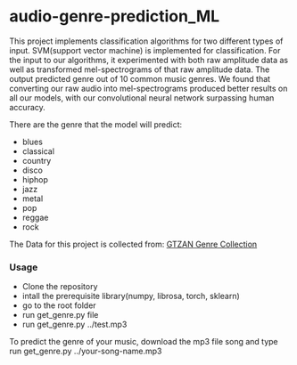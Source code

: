 # audio-genre-prediction_ML

This project implements classification algorithms for two different types of input. SVM(support vector machine) is implemented for classification. For the input to our algorithms, it experimented with both raw amplitude data as well as transformed mel-spectrograms of that raw amplitude data. The output predicted genre out of 10 common music genres. We found that converting our raw audio into mel-spectrograms produced better results on all our models, with our convolutional neural network surpassing human accuracy.

There are the genre that the model will predict:
* blues 
* classical 
* country 
* disco 
* hiphop 
* jazz 
* metal 
* pop 
* reggae 
* rock  
  
The Data for this project is collected from: [GTZAN Genre Collection](http://marsyasweb.appspot.com/download/data_sets)  
 
 ### Usage
 - Clone the repository
 - intall the prerequisite library(numpy, librosa, torch, sklearn)
 - go to the root folder
 - run get_genre.py file
 - run get_genre.py ../test.mp3


To predict the genre of your music, download the mp3 file song and type run get_genre.py ../your-song-name.mp3
 
